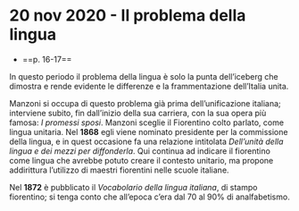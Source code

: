 # 20 nov 2020 - Il problema della lingua
* ==p. 16-17==

In questo periodo il problema della lingua è solo la punta dell’iceberg che dimostra e rende evidente le differenze e la frammentazione dell’Italia unita.

Manzoni si occupa di questo problema già prima dell’unificazione italiana; interviene subito, fin dall’inizio della sua carriera, con la sua opera più famosa: _I promessi sposi_.
Manzoni sceglie il Fiorentino colto parlato, come lingua unitaria.
Nel **1868** egli viene nominato presidente per la commissione della lingua, e in quest occasione fa una relazione intitolata _Dell’unità della lingua e dei mezzi per diffonderla_.
Qui continua ad indicare il fiorentino come lingua che avrebbe potuto creare il contesto unitario, ma propone addirittura l’utilizzo di maestri fiorentini nelle scuole italiane.

Nel **1872** è pubblicato il _Vocabolario della lingua italiana_, di stampo fiorentino; si tenga conto che all’epoca c’era dal 70 al 90% di analfabetismo.
